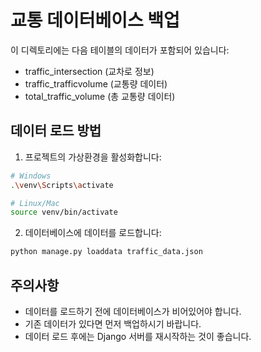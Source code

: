 # 교통 데이터베이스 백업

이 디렉토리에는 다음 테이블의 데이터가 포함되어 있습니다:
- traffic_intersection (교차로 정보)
- traffic_trafficvolume (교통량 데이터)
- total_traffic_volume (총 교통량 데이터)

## 데이터 로드 방법

1. 프로젝트의 가상환경을 활성화합니다:
```bash
# Windows
.\venv\Scripts\activate

# Linux/Mac
source venv/bin/activate
```

2. 데이터베이스에 데이터를 로드합니다:
```bash
python manage.py loaddata traffic_data.json
```

## 주의사항
- 데이터를 로드하기 전에 데이터베이스가 비어있어야 합니다.
- 기존 데이터가 있다면 먼저 백업하시기 바랍니다.
- 데이터 로드 후에는 Django 서버를 재시작하는 것이 좋습니다. 